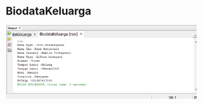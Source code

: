 # BiodataKeluarga
![alt text](https://github.com/alfina08/BiodataKeluarga/blob/master/BiodataKeluarga.PNG)
